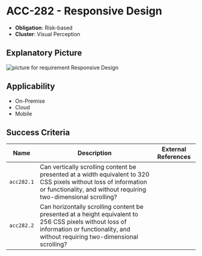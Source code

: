 # ACC-282 - Responsive Design

- **Obligation**: Risk-based
- **Cluster**: Visual Perception


## Explanatory Picture
![picture for requirement Responsive Design](../../pictures/acc282-eyecatcher.png "picture for requirement Responsive Design")




## Applicability

- On-Premise
- Cloud
- Mobile



## Success Criteria

| Name | Description | External References |
| ----- | ---------- | ------------------- |
| `acc282.1` | Can vertically scrolling content be presented at a width equivalent to 320 CSS pixels without loss of information or functionality, and without requiring two-dimensional scrolling? | |
| `acc282.2` | Can horizontally scrolling content be presented at a height equivalent to 256 CSS pixels without loss of information or functionality, and without requiring two-dimensional scrolling? | |


